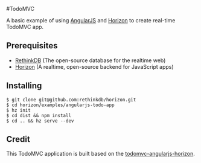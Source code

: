 #TodoMVC

A basic example of using [AngularJS](http://angularjs.org/) and [Horizon](http://horizon.io/) to create real-time TodoMVC app.

## Prerequisites

- [RethinkDB](https://www.rethinkdb.com/docs/install/) (The open-source database for the realtime web)
- [Horizon](http://horizon.io/install/) (A realtime, open-source backend for JavaScript apps)

## Installing

```
$ git clone git@github.com:rethinkdb/horizon.git
$ cd horizon/examples/angularjs-todo-app
$ hz init
$ cd dist && npm install
$ cd .. && hz serve --dev
```

## Credit

This TodoMVC application is built based on the [todomvc-angularjs-horizon](https://github.com/endetti/todomvc-angularjs-horizon).